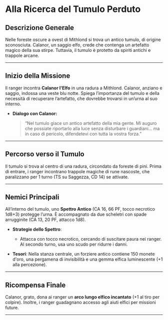 # Alla Ricerca del Tumulo Perduto

## Descrizione Generale
Nelle foreste oscure a ovest di Mithlond si trova un antico tumulo, di origine sconosciuta. Calanor, un saggio elfo, crede che contenga un artefatto magico della sua stirpe. Tuttavia, il tumulo è protetto da spiriti antichi e trappole arcane.

---

## Inizio della Missione
Il ranger incontra **Calanor l'Elfo** in una radura a Mithlond. Calanor, anziano e saggio, indossa una veste blu notte. Spiega l’importanza del tumulo e della necessità di recuperare l’artefatto, che dovrebbe trovarsi in un’urna al suo interno.

- **Dialogo con Calanor:**
  > “Nel tumulo giace un antico artefatto della mia gente. Mi auguro che possiate riportarlo alla luce senza disturbare i guardiani… ma in caso di pericolo, difendetevi con tutta la vostra forza.”

---

## Percorso verso il Tumulo
Il tumulo si trova al centro di una radura, circondato da foreste di pini. Prima di entrare, i ranger incontrano trappole magiche di rune nascoste, che paralizzano per 1 turno (TS su Saggezza, CD 14) se attivate.

---

## Nemici Principali
All’interno del tumulo, uno **Spettro Antico** (CA 16, 66 PF, tocco necrotico 1d8+3) protegge l’urna. È accompagnato da due scheletri con spade arrugginite (CA 13, 20 PF, attacco 1d8).

- **Strategie dello Spettro**:
    - Attacca con tocco necrotico, cercando di suscitare paura nei ranger. Al secondo turno, usa uno scudo per ridurre i danni.

- **Tesori**: Nella stanza centrale, un forziere antico contiene 150 monete d'oro, una pergamena di invisibilità e una gemma elfica luminescente (+1 alla percezione).

---

## Ricompensa Finale
Calanor, grato, dona ai ranger un **arco lungo elfico incantato** (+1 al tiro per colpire). Inoltre, i ranger guadagnano accesso agli aiuti elfici per missioni future.

---